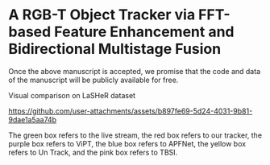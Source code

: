 # A RGB-T Object Tracker via FFT-based Feature Enhancement and Bidirectional Multistage Fusion 

Once the above manuscript is accepted, we promise that the code and data of the manuscript will be publicly available for free.

Visual comparison on LaSHeR dataset


https://github.com/user-attachments/assets/b897fe69-5d24-4031-9b81-9dae1a5aa74b


The green box refers to the live stream, the red box refers to our tracker, the purple box refers to ViPT, the blue box refers to APFNet, the yellow box refers to Un Track, and the pink box refers to TBSI.
